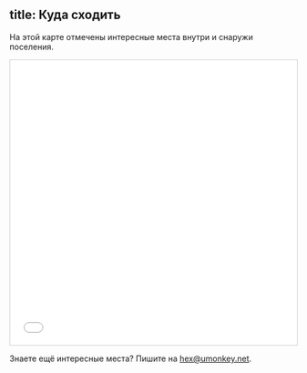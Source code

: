 title: Куда сходить
---
На этой карте отмечены интересные места внутри и снаружи поселения.

<iframe width="100%" height="500" frameborder="0" scrolling="no" marginheight="0" marginwidth="0" src="/map/" style="border: 1px solid #ccc"></iframe>

Знаете ещё интересные места?  Пишите на <hex@umonkey.net>.
